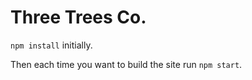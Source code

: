 # Three Trees Co.

`npm install` initially.

Then each time you want to build the site run `npm start`.
